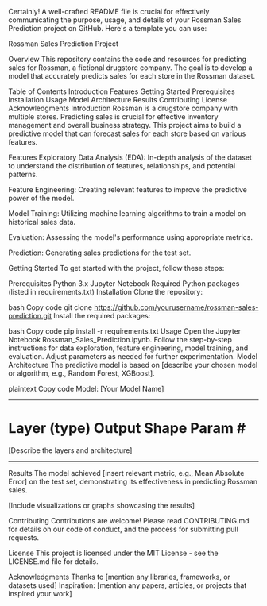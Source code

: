 
Certainly! A well-crafted README file is crucial for effectively communicating the purpose, usage, and details of your Rossman Sales Prediction project on GitHub. Here's a template you can use:

Rossman Sales Prediction Project

Overview
This repository contains the code and resources for predicting sales for Rossman, a fictional drugstore company. The goal is to develop a model that accurately predicts sales for each store in the Rossman dataset.

Table of Contents
Introduction
Features
Getting Started
Prerequisites
Installation
Usage
Model Architecture
Results
Contributing
License
Acknowledgments
Introduction
Rossman is a drugstore company with multiple stores. Predicting sales is crucial for effective inventory management and overall business strategy. This project aims to build a predictive model that can forecast sales for each store based on various features.

Features
Exploratory Data Analysis (EDA): In-depth analysis of the dataset to understand the distribution of features, relationships, and potential patterns.

Feature Engineering: Creating relevant features to improve the predictive power of the model.

Model Training: Utilizing machine learning algorithms to train a model on historical sales data.

Evaluation: Assessing the model's performance using appropriate metrics.

Prediction: Generating sales predictions for the test set.

Getting Started
To get started with the project, follow these steps:

Prerequisites
Python 3.x
Jupyter Notebook
Required Python packages (listed in requirements.txt)
Installation
Clone the repository:

bash
Copy code
git clone https://github.com/yourusername/rossman-sales-prediction.git
Install the required packages:

bash
Copy code
pip install -r requirements.txt
Usage
Open the Jupyter Notebook Rossman_Sales_Prediction.ipynb.
Follow the step-by-step instructions for data exploration, feature engineering, model training, and evaluation.
Adjust parameters as needed for further experimentation.
Model Architecture
The predictive model is based on [describe your chosen model or algorithm, e.g., Random Forest, XGBoost].

plaintext
Copy code
Model: [Your Model Name]
  _________________________________________________________________
  Layer (type)                 Output Shape              Param #
  =================================================================
  [Describe the layers and architecture]
  _________________________________________________________________
Results
The model achieved [insert relevant metric, e.g., Mean Absolute Error] on the test set, demonstrating its effectiveness in predicting Rossman sales.

[Include visualizations or graphs showcasing the results]

Contributing
Contributions are welcome! Please read CONTRIBUTING.md for details on our code of conduct, and the process for submitting pull requests.

License
This project is licensed under the MIT License - see the LICENSE.md file for details.

Acknowledgments
Thanks to [mention any libraries, frameworks, or datasets used]
Inspiration: [mention any papers, articles, or projects that inspired your work]

